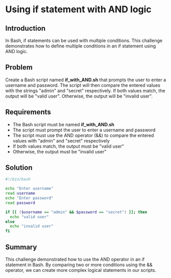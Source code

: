 # Using if statement with AND logic

## Introduction

In Bash, if statements can be used with multiple conditions. This challenge demonstrates how to define multiple conditions in an if statement using AND logic.

## Problem

Create a Bash script named **if_with_AND.sh** that prompts the user to enter a username and password. The script will then compare the entered values with the strings "admin" and "secret" respectively. If both values match, the output will be "valid user". Otherwise, the output will be "invalid user".

## Requirements

- The Bash script must be named **if_with_AND.sh**
- The script must prompt the user to enter a username and password
- The script must use the AND operator (&&) to compare the entered values with "admin" and "secret" respectively
- If both values match, the output must be "valid user"
- Otherwise, the output must be "invalid user"

## Solution

```bash
#!/bin/bash

echo "Enter username"
read username
echo "Enter password"
read password

if [[ ($username == "admin" && $password == "secret") ]]; then
  echo "valid user"
else
  echo "invalid user"
fi
```

## Summary

This challenge demonstrated how to use the AND operator in an if statement in Bash. By comparing two or more conditions using the && operator, we can create more complex logical statements in our scripts.
